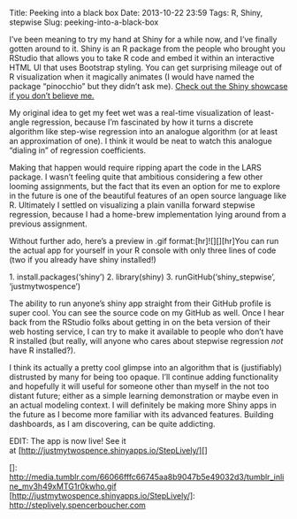 Title: Peeking into a black box
Date: 2013-10-22 23:59
Tags: R, Shiny, stepwise
Slug: peeking-into-a-black-box

I’ve been meaning to try my hand at Shiny for a while
now, and I’ve finally gotten around to it. Shiny is an R package from
the people who brought you RStudio that allows you to take R code and
embed it within an interactive HTML UI that uses Bootstrap styling. You
can get surprising mileage out of R visualization when it magically
animates (I would have named the package “pinocchio” but they didn’t ask
me). [Check out the Shiny showcase if you don’t believe me.][]

My original idea to get my feet wet was a real-time visualization of
least-angle regression, because I’m fascinated by how it turns a
discrete algorithm like step-wise regression into an analogue algorithm
(or at least an approximation of one). I think it would be neat to watch
this analogue “dialing in” of regression coefficients.

Making that happen would require ripping apart the code in the LARS
package. I wasn’t feeling quite that ambitious considering a few other
looming assignments, but the fact that its even an option for me to
explore in the future is one of the beautiful features of an open source
language like R. Ultimately I settled on visualizing a plain vanilla
forward stepwise regression, because I had a home-brew implementation
lying around from a previous assignment.

Without further ado, here’s a preview in .gif format:[hr]![][][hr]You
can run the actual app for yourself in your R console with only three
lines of code (two if you already have shiny installed!)

​1. install.packages(‘shiny’)
2. library(shiny)
3. runGitHub(‘shiny_stepwise’, ‘justmytwospence’)

The ability to run anyone’s shiny app straight from their GitHub profile
is super cool. You can see the source code on my GitHub as well. Once I
hear back from the RStudio folks about getting in on the beta version of
their web hosting service, I can try to make it available to people who
don’t have R installed (but really, will anyone who cares about stepwise
regression *not* have R installed?).

I think its actually a pretty cool glimpse into an algorithm that is
(justifiably) distrusted by many for being too opaque. I’ll continue
adding functionality and hopefully it will useful for someone other than
myself in the not too distant future; either as a simple learning
demonstration or maybe even in an actual modeling context. I will
definitely be making more Shiny apps in the future as I become more
familiar with its advanced features. Building dashboards, as I am
discovering, can be quite addicting.

EDIT: The app is now live! See it
at [http://justmytwospence.shinyapps.io/StepLively/][]

  [Check out the Shiny showcase if you don’t believe me.]: http://www.rstudio.com/shiny/showcase/
  []: http://media.tumblr.com/66066fffc66745aa8b9047b5e49032d3/tumblr_inline_mv3h49xMTG1r0kwho.gif
  [http://justmytwospence.shinyapps.io/StepLively/]: http://steplively.spencerboucher.com
